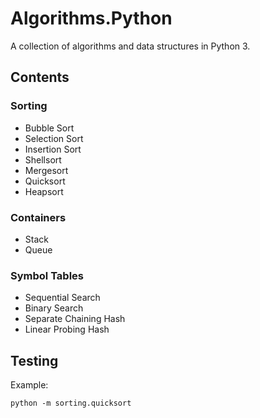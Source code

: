 # Algorithms.Python

A collection of algorithms and data structures in Python 3.

## Contents

### Sorting

* Bubble Sort
* Selection Sort
* Insertion Sort
* Shellsort
* Mergesort
* Quicksort
* Heapsort

### Containers

* Stack
* Queue

### Symbol Tables

* Sequential Search
* Binary Search
* Separate Chaining Hash
* Linear Probing Hash

## Testing

Example:

```ssh
python -m sorting.quicksort
```

